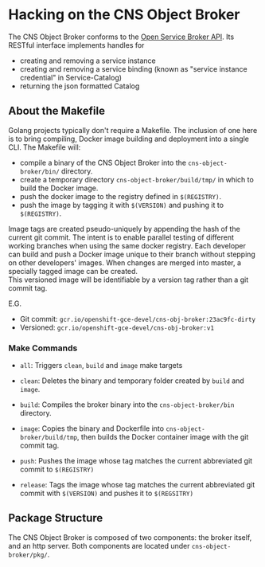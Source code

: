 # Hacking on the CNS Object Broker

The CNS Object Broker conforms to the [Open Service Broker API](https://github.com/openservicebrokerapi/servicebroker/blob/v2.13/spec.md).  Its RESTful interface implements handles for

- creating and removing a service instance
- creating and removing a service binding (known as "service instance credential" in Service-Catalog)
- returning the json formatted Catalog

## About the Makefile

Golang projects typically don't require a Makefile.
The inclusion of one here is to bring compiling, Docker image building and deployment into a single CLI.
The Makefile will:
- compile a binary of the CNS Object Broker into the `cns-object-broker/bin/` directory.
- create a temporary directory `cns-object-broker/build/tmp/` in which to build the Docker image.
- push the docker image to the registry defined in `$(REGISTRY)`.
- push the image by tagging it with `$(VERSION)` and pushing it to `$(REGISTRY)`.

Image tags are created pseudo-uniquely by appending the hash of the current git commit.
The intent is to enable parallel testing of different working branches when using the same docker registry.  Each developer can build and push a Docker image unique to their branch without stepping on other developers' images.
When changes are merged into master, a specially tagged image can be created.  
This versioned image will be identifiable by a version tag rather than a git commit tag.

E.G.
- Git commit:   `gcr.io/openshift-gce-devel/cns-obj-broker:23ac9fc-dirty`
- Versioned:    `gcr.io/openshift-gce-devel/cns-obj-broker:v1`

### Make Commands

- `all`: Triggers `clean`, `build` and `image` make targets

- `clean`: Deletes the binary and temporary folder created by `build` and `image`.

- `build`: Compiles the broker binary into the `cns-object-broker/bin` directory.

- `image`: Copies the binary and Dockerfile into `cns-object-broker/build/tmp`, then builds the Docker container image with the git commit tag.

- `push`: Pushes the image whose tag matches the current abbreviated git commit to `$(REGISTRY)`

- `release`: Tags the image whose tag matches the current abbreviated git commit with `$(VERSION)` and pushes it to `$(REGSITRY)`

## Package Structure

The CNS Object Broker is composed of two components: the broker itself, and an http server.
Both components are located under `cns-object-broker/pkg/`.

